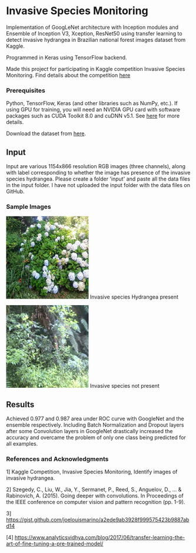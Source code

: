 # Invasive Species Monitoring

Implementation of GoogLeNet architecture with Inception modules and Ensemble of Inception V3, Xception, ResNet50 using transfer learning to detect invasive hydrangea in Brazilian national forest images dataset from Kaggle.

Programmed in Keras using TensorFlow backend.

Made this project for participating in Kaggle competition Invasive Species Monitoring. Find details about the competition [here](https://www.kaggle.com/c/invasive-species-monitoring)

### Prerequisites
Python, TensorFlow, Keras (and other libraries such as NumPy, etc.). If using GPU for training, you will need an NVIDIA GPU card with software packages such as CUDA Toolkit 8.0 and cuDNN v5.1. See [here](https://www.tensorflow.org/install/install_linux) for more details.

Download the dataset from [here](https://www.kaggle.com/c/invasive-species-monitoring/data).

## Input
Input are various 1154x866 resolution RGB images (three channels), along with label corresponding to whether the image has presence of the invasive species hydrangea. Please create a folder 'input' and paste all the data files in the input folder. I have not uploaded the input folder with the data files on GitHub.

### Sample Images
![present](Sample_pictures/180.jpg "Invasive species Hydrangea present")
Invasive species Hydrangea present

![absent](Sample_pictures/181.jpg "Invasive species not present")
Invasive species not present

## Results
Achieved 0.977 and 0.987 area under ROC curve with GoogleNet and the ensemble respectively. Including Batch Normalization and Dropout layers after some Convolution layers in GoogleNet drastically increased the accuracy and overcame the problem of only one class being predicted for all examples.

### References and Acknowledgments
1] Kaggle Competition, Invasive Species Monitoring, Identify images of invasive hydrangea.

2] Szegedy, C., Liu, W., Jia, Y., Sermanet, P., Reed, S., Anguelov, D., ... & Rabinovich, A. (2015). Going deeper with convolutions. In Proceedings of the IEEE conference on computer vision and pattern recognition (pp. 1-9).

3] https://gist.github.com/joelouismarino/a2ede9ab3928f999575423b9887abd14

[4] https://www.analyticsvidhya.com/blog/2017/06/transfer-learning-the-art-of-fine-tuning-a-pre-trained-model/
